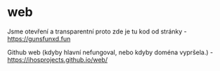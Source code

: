 # web
Jsme otevření a transparentní proto zde je tu kod od stránky - https://gunsfunxd.fun


Github web (kdyby hlavní nefungoval, nebo kdyby doména vypršela.) - https://ihosprojects.github.io/web/
